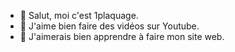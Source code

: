 - 👋 Salut, moi c'est 1plaquage.
- 👀 J'aime bien faire des vidéos sur Youtube.
- 💞️ J'aimerais bien apprendre à faire mon site web.
